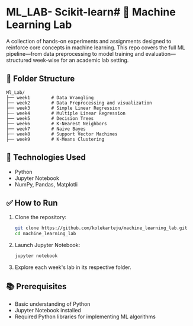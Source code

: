 # ML_LAB- Scikit-learn# 🧠 Machine Learning Lab

A collection of hands-on experiments and assignments designed to reinforce core concepts in machine learning. This repo covers the full ML pipeline—from data preprocessing to model training and evaluation—structured week-wise for an academic lab setting.

## 📁 Folder Structure

```
Ml_Lab/
├── week1        # Data Wrangling
├── week2        # Data Preprocessing and visualization
├── week3        # Simple Linear Regression
├── week4        # Multiple Linear Regression
├── week5        # Decision Trees
├── week6        # K-Nearest Neighbors
├── week7        # Naive Bayes
├── week8        # Support Vector Machines
├── week9        # K-Means Clustering
```
## 🔧 Technologies Used

- Python
- Jupyter Notebook
- NumPy, Pandas, Matplotli

## ✅ How to Run

1. Clone the repository:

   ```bash
   git clone https://github.com/kolekarteju/machine_learning_lab.git
   cd machine_learning_lab
   ```

2. Launch Jupyter Notebook:

   ```bash
   jupyter notebook
   ```

3. Explore each week's lab in its respective folder.

## 📚 Prerequisites

- Basic understanding of Python
- Jupyter Notebook installed
- Required Python libraries for implementing ML algorithms


